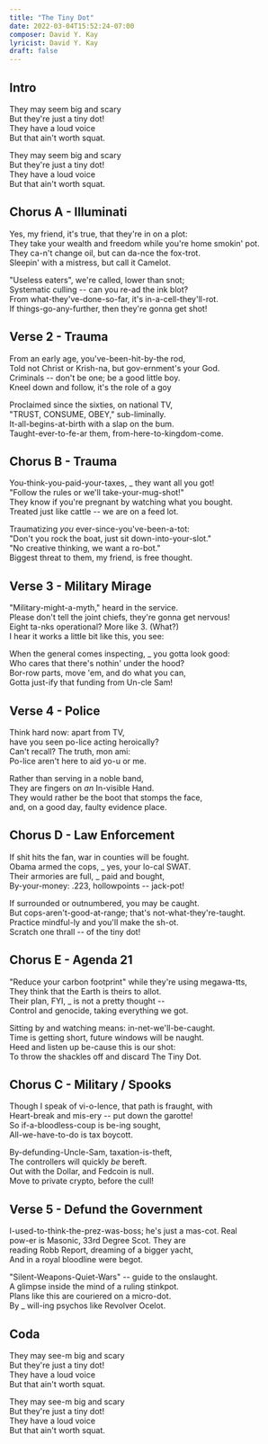 ```yaml
---
title: "The Tiny Dot"
date: 2022-03-04T15:52:24-07:00
composer: David Y. Kay
lyricist: David Y. Kay
draft: false
---
```


## Intro

They may seem big and scary  
But they're just a tiny dot!  
They have a loud voice  
But that ain't worth squat.  

They may seem big and scary  
But they're just a tiny dot!  
They have a loud voice  
But that ain't worth squat.  

## Chorus A - Illuminati

Yes, my friend, it's true, that they're in on a plot:  
They take your wealth and freedom while you're home smokin' pot.  
They ca-n't change oil, but can da-nce the fox-trot.  
Sleepin' with a mistress, but call it Camelot.  

"Useless eaters", we're called, lower than snot;  
Systematic culling -- can you re-ad the ink blot?  
From what-they've-done-so-far, it's in-a-cell-they'll-rot.  
If things-go-any-further, then they're gonna get shot!  

## Verse 2 - Trauma

From an early age, you've-been-hit-by-the rod,  
Told not Christ or Krish-na, but gov-ernment's your God.  
Criminals -- don't be one; be a good little boy.  
Kneel down and follow, it's the role of a goy  

Proclaimed since the sixties, on national TV,  
"TRUST, CONSUME, OBEY," sub-liminally.  
It-all-begins-at-birth with a slap on the bum.  
Taught-ever-to-fe-ar them, from-here-to-kingdom-come.  

## Chorus B - Trauma

You-think-you-paid-your-taxes, _ they want all you got!  
"Follow the rules or we'll take-your-mug-shot!"  
They know if you're pregnant by watching what you bought.  
Treated just like cattle -- we are on a feed lot.  

Traumatizing _you_ ever-since-you've-been-a-tot:  
"Don't you rock the boat, just sit down-into-your-slot."  
"No creative thinking, we want a ro-bot."  
Biggest threat to them, my friend, is free thought.  

## Verse 3 - Military Mirage

"Military-might-a-myth," heard in the service.  
Please don't tell the joint chiefs, they're gonna get nervous!  
Eight ta-nks operational? More like 3. (What?)  
I hear it works a little bit like this, you see:  

When the general comes inspecting, _ you gotta look good:  
Who cares that there's nothin' under the hood?  
Bor-row parts, move 'em, and do what you can,  
Gotta just-ify that funding from Un-cle Sam!  

## Verse 4 - Police

Think hard now: apart from TV,  
have you seen po-lice acting heroically?  
Can't recall? The truth, mon ami:  
Po-lice aren't here to aid yo-u or me.  

Rather than serving in a noble band,  
They are fingers on _an_ In-visible Hand.  
They would rather be the boot that stomps the face,  
and, on a good day, faulty evidence place.  

## Chorus D - Law Enforcement

If shit hits the fan, war in counties will be fought.  
Obama armed the cops, _ yes, your lo-cal SWAT.  
Their armories are full, _ paid and bought,  
By-your-money: .223, hollowpoints -- jack-pot!  

If surrounded or outnumbered, you may be caught.  
But cops-aren't-good-at-range; that's not-what-they're-taught.  
Practice mindful-ly and you'll make the sh-ot.  
Scratch one thrall -- of the tiny dot!  

## Chorus E - Agenda 21

"Reduce your carbon footprint" while they're using megawa-tts,  
They think that the Earth is theirs to allot.  
Their plan, FYI, _ is not a pretty thought --  
Control and genocide, taking everything we got.  

Sitting by and watching means: in-net-we'll-be-caught.  
Time is getting short, future windows will be naught.   
Heed and listen up be-cause this is our shot:  
To throw the shackles off and discard The Tiny Dot.  

## Chorus C - Military / Spooks

Though I speak of vi-o-lence, that path is fraught, with  
Heart-break and mis-ery -- put down the garotte!  
So if-a-bloodless-coup is be-ing sought,   
All-we-have-to-do is tax boycott.  

By-defunding-Uncle-Sam, taxation-is-theft,  
The controllers will quickly _be_ bereft.  
Out with the Dollar, and Fedcoin is null.  
Move to private crypto, before the cull!  
 
## Verse 5 - Defund the Government

I-used-to-think-the-prez-was-boss; he's just a mas-cot. Real   
pow-er is Masonic, 33rd Degree Scot.  They are   
reading Robb Report, dreaming of a bigger yacht,  
And in a royal bloodline were begot.  

"Silent-Weapons-Quiet-Wars" -- guide to the onslaught.  
A glimpse inside the mind of a ruling stinkpot.  
Plans like this are couriered on a micro-dot.   
By _ will-ing psychos like Revolver Ocelot.  

## Coda

They may see-m big and scary  
But they're just a tiny dot!  
They have a loud voice  
But that ain't worth squat.  

They may see-m big and scary  
But they're just a tiny dot!  
They have a loud voice  
But that ain't worth squat.  

